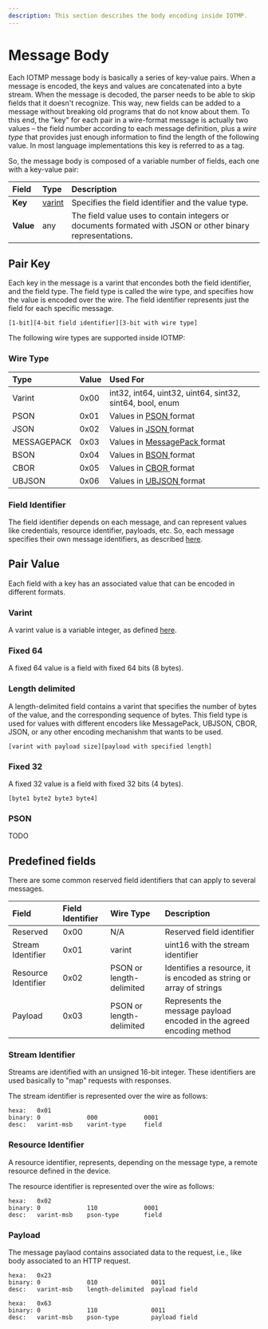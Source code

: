```yaml
---
description: This section describes the body encoding inside IOTMP.
---
```


# Message Body

Each IOTMP message body is basically a series of key-value pairs. When a message is encoded, the keys and values are concatenated into a byte stream. When the message is decoded, the parser needs to be able to skip fields that it doesn't recognize. This way, new fields can be added to a message without breaking old programs that do not know about them. To this end, the "key" for each pair in a wire-format message is actually two values – the field number according to each message definition, plus a _wire type_ that provides just enough information to find the length of the following value. In most language implementations this key is referred to as a tag.

So, the message body is composed of a variable number of fields, each one with a key-value pair:

| Field | Type | Description |
| :--- | :--- | :--- |
| **Key** | [varint](../definitions.md#varint) | Specifies the field identifier and the value type. |
| **Value** | any | The field value uses to contain integers or documents formated with JSON or other binary representations. |

## Pair Key

Each key in the message is a varint that encondes both the field identifier, and the field type. The field type is called the wire type, and specifies how the value is encoded over the wire. The field identifier represents just the field for each specific message.

```text
[1-bit][4-bit field identifier][3-bit with wire type] 
```

The following wire types are supported inside IOTMP: 

### Wire Type

| Type | Value | Used For |
| :--- | :--- | :--- |
| Varint | 0x00 | int32, int64, uint32, uint64, sint32, sint64, bool, enum |
| PSON | 0x01 | Values in [PSON ](https://github.com/thinger-io/Protoson)format |
| JSON | 0x02 | Values in [JSON ](https://www.json.org)format |
| MESSAGEPACK | 0x03 | Values in [MessagePack ](https://msgpack.org/)format |
| BSON | 0x04 | Values in [BSON ](http://bsonspec.org/)format |
| CBOR | 0x05 | Values in [CBOR ](https://cbor.io/)format |
| UBJSON | 0x06 | Values in [UBJSON ](https://ubjson.org/)format |

### Field Identifier

The field identifier depends on each message, and can represent values like credentials, resource identifier, payloads, etc. So, each message specifies their own message identifiers, as described [here](../messages/).

## Pair Value

Each field with a key has an associated value that can be encoded in different formats.

### Varint

A varint value is a variable integer, as defined [here](../definitions.md#varint).

### Fixed 64

A fixed 64 value is a field with fixed 64 bits \(8 bytes\).

### Length delimited

A length-delimited field contains a varint that specifies the number of bytes of the value, and the corresponding sequence of bytes. This field type is used for values with different encoders like MessagePack, UBJSON, CBOR, JSON, or any other encoding mechanishm that wants to be used.

```text
[varint with payload size][payload with specified length]
```

### Fixed 32

A fixed 32 value is a field with fixed 32 bits \(4 bytes\).

```text
[byte1 byte2 byte3 byte4]
```

### PSON

TODO

## Predefined fields

There are some common reserved field identifiers that can apply to several messages.

| Field | Field Identifier | Wire Type | Description |
| :--- | :--- | :--- | :--- |
| Reserved | 0x00 | N/A | Reserved field identifier |
| Stream Identifier | 0x01 | varint | uint16 with the stream identifier |
| Resource Identifier | 0x02 | PSON or length-delimited | Identifies a resource, it is encoded as string or array of strings |
| Payload | 0x03 | PSON or length-delimited | Represents the message payload encoded in the agreed encoding method |

### Stream Identifier

Streams are identified with an unsigned 16-bit integer. These identifiers are used basically to "map" requests with responses. 

The stream identifier is represented over the wire as follows:

```text
hexa:   0x01
binary: 0             000             0001
desc:   varint-msb    varint-type     field
```

### Resource Identifier

A resource identifier, represents, depending on the message type, a remote resource defined in the device. 

The resource identifier is represented over the wire as follows:

```text
hexa:   0x02
binary: 0             110             0001
desc:   varint-msb    pson-type       field
```

### Payload

The message paylaod contains associated data to the request, i.e., like body associated to an HTTP request.

```text
hexa:   0x23
binary: 0             010               0011
desc:   varint-msb    length-delimited  payload field
```

```text
hexa:   0x63
binary: 0             110               0011
desc:   varint-msb    pson-type         payload field
```

